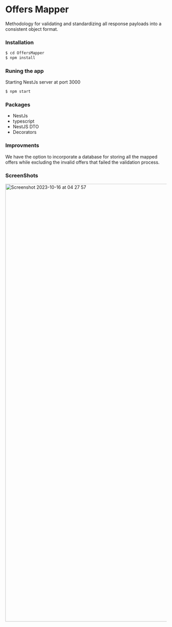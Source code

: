 # Offers Mapper

Methodology for validating and standardizing all response payloads into a consistent object format.

### Installation

```sh
$ cd OffersMapper
$ npm install
```
### Runing the app
Starting NestJs server at port 3000
```sh
$ npm start
```

### Packages
- NestJs
- typescript
- NestJS DTO
- Decorators

### Improvments
We have the option to incorporate a database for storing all the mapped offers while excluding the invalid offers that failed the validation process.

### ScreenShots


<img width="1365" alt="Screenshot 2023-10-16 at 04 27 57" src="https://github.com/skanderHarrabi/OffersMapper/assets/36156046/35aeef6e-c9f5-44c9-848b-cbe7518c7833">

